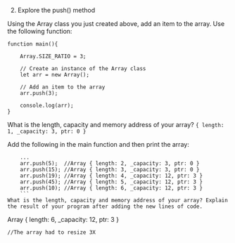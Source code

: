 2. Explore the push() method

Using the Array class you just created above, add an item to the array. Use the following function:

````
function main(){

    Array.SIZE_RATIO = 3;

    // Create an instance of the Array class
    let arr = new Array();

    // Add an item to the array
    arr.push(3);

    console.log(arr);
}
````

What is the length, capacity and memory address of your array?
```{ length: 1, _capacity: 3, ptr: 0 }```

Add the following in the main function and then print the array:

```
    ...
    arr.push(5);  //Array { length: 2, _capacity: 3, ptr: 0 }
    arr.push(15); //Array { length: 3, _capacity: 3, ptr: 0 }
    arr.push(19); //Array { length: 4, _capacity: 12, ptr: 3 }
    arr.push(45); //Array { length: 5, _capacity: 12, ptr: 3 } 
    arr.push(10); //Array { length: 6, _capacity: 12, ptr: 3 }
    ```
What is the length, capacity and memory address of your array? Explain the result of your program after adding the new lines of code. 
```
Array { length: 6, _capacity: 12, ptr: 3 }
```
//The array had to resize 3X
